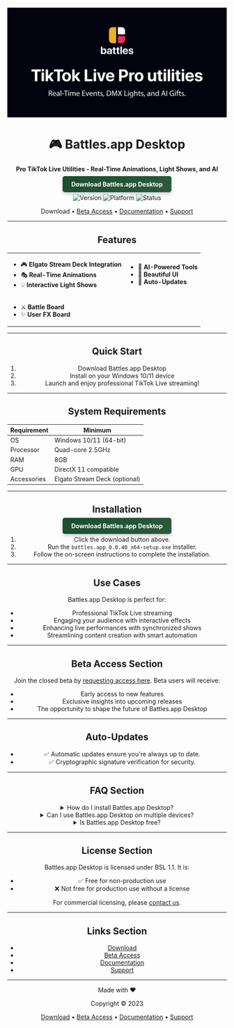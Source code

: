 <div align="center">

![Github banner](./.github/banner.jpg)

# 🎮 Battles.app Desktop

#### Pro TikTok Live Utilities - Real-Time Animations, Light Shows, and AI

<a href="https://github.com/battles-app/desktop/releases/download/v0.0.40/battles.app_0.0.40_x64-setup.exe" style="background: linear-gradient(145deg, #1a4d2e, #2d5a3d); border: none; border-radius: 5px; box-shadow: 0 4px 8px rgba(0,0,0,0.2); color: white; padding: 10px 20px; text-decoration: none; font-weight: bold;">Download Battles.app Desktop</a>

![Version](https://img.shields.io/badge/version-0.0.40-blue?style=for-the-badge)
![Platform](https://img.shields.io/badge/platform-Windows%2010%2F11-blueviolet?style=for-the-badge&logo=windows)
![Status](https://img.shields.io/badge/status-Closed%20Beta-red?style=for-the-badge)

Download • [Beta Access](#beta-access-section) • [Documentation](#) • [Support](#)

---

## Features

<table>
<tr>
<td>

- 🎮 **Elgato Stream Deck Integration**
- 🎭 **Real-Time Animations**
- 💡 **Interactive Light Shows**

</td>
<td>

- 🤖 **AI-Powered Tools**
- 🎨 **Beautiful UI**
- 🔄 **Auto-Updates**

</td>
</tr>
<tr>
<td>

- ⚔️ **Battle Board**
- ✨ **User FX Board**

</td>
<td></td>
</tr>
</table>

---

## Quick Start

1. Download Battles.app Desktop
2. Install on your Windows 10/11 device
3. Launch and enjoy professional TikTok Live streaming!

---

## System Requirements

| Requirement | Minimum |
|-------------|---------|
| OS          | Windows 10/11 (64-bit) |
| Processor   | Quad-core 2.5GHz |
| RAM         | 8GB |
| GPU         | DirectX 11 compatible |
| Accessories | Elgato Stream Deck (optional) |

---

## Installation

<a href="https://github.com/battles-app/desktop/releases/download/v0.0.40/battles.app_0.0.40_x64-setup.exe" style="background: linear-gradient(145deg, #1a4d2e, #2d5a3d); border: none; border-radius: 5px; box-shadow: 0 4px 8px rgba(0,0,0,0.2); color: white; padding: 10px 20px; text-decoration: none; font-weight: bold;">Download Battles.app Desktop</a>

1. Click the download button above.
2. Run the `battles.app_0.0.40_x64-setup.exe` installer.
3. Follow the on-screen instructions to complete the installation.

---

## Use Cases

Battles.app Desktop is perfect for:

- Professional TikTok Live streaming
- Engaging your audience with interactive effects
- Enhancing live performances with synchronized shows
- Streamlining content creation with smart automation

---

## Beta Access Section

Join the closed beta by [requesting access here](#). Beta users will receive:

- Early access to new features
- Exclusive insights into upcoming releases
- The opportunity to shape the future of Battles.app Desktop

---

## Auto-Updates

- ✅ Automatic updates ensure you're always up to date.
- ✅ Cryptographic signature verification for security.

---

## FAQ Section

<details>
<summary>How do I install Battles.app Desktop?</summary>
Download from the link above, run the installer, and follow the prompts.
</details>

<details>
<summary>Can I use Battles.app Desktop on multiple devices?</summary>
Yes, but each device requires its own installation.
</details>

<details>
<summary>Is Battles.app Desktop free?</summary>
The app is free for non-production use. Commercial use requires a license.
</details>

---

## License Section

Battles.app Desktop is licensed under BSL 1.1. It is:

- ✅ Free for non-production use
- ❌ Not free for production use without a license

For commercial licensing, please [contact us](#).

---

## Links Section

- [Download](https://github.com/battles-app/desktop/releases/download/v0.0.40/battles.app_0.0.40_x64-setup.exe)
- [Beta Access](#beta-access-section)
- [Documentation](#)
- [Support](#)

---

<div align="center">

Made with ❤️

Copyright © 2023

[Download](https://github.com/battles-app/desktop/releases/download/v0.0.40/battles.app_0.0.40_x64-setup.exe) • [Beta Access](#beta-access-section) • [Documentation](#) • [Support](#)

</div>